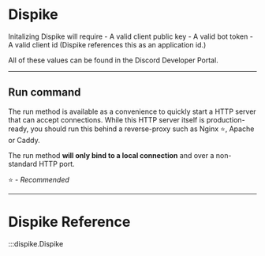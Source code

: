 

# Dispike

Initalizing Dispike will require
    - A valid client public key
    - A valid bot token
    - A valid client id (Dispike references this as an application id.)

All of these values can be found in the Discord Developer Portal.
***

## Run command

The run method is available as a convenience to quickly start a HTTP server that can accept connections.
While this HTTP server itself is production-ready, you should run this behind a reverse-proxy such as Nginx :star:, Apache or Caddy.

The run method **will only bind to a local connection** and over a non-standard HTTP port.


:star: - *Recommended*

***

# Dispike Reference

:::dispike.Dispike

